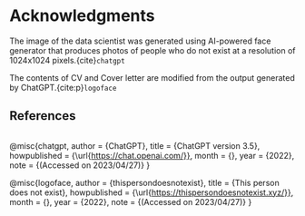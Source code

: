 # Acknowledgments

The image of the data scientist was generated using AI-powered face generator that produces photos of people who do not exist at a resolution of 1024x1024 pixels.{cite}`chatgpt`

The contents of CV and Cover letter are modified from the output generated by ChatGPT.{cite:p}`logoface`

## References

```{bibliography}
```

@misc{chatgpt,
author = {ChatGPT},
title = {ChatGPT version 3.5},
howpublished = {\url{https://chat.openai.com/}},
month = {},
year = {2022},
note = {(Accessed on 2023/04/27)}
}

@misc{logoface,
author = {thispersondoesnotexist},
title = {This person does not exist},
howpublished = {\url{https://thispersondoesnotexist.xyz/}},
month = {},
year = {2022},
note = {(Accessed on 2023/04/27)}
}


